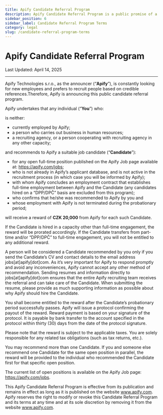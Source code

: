 ```yaml
---
title: Apify Candidate Referral Program
description: Apify Candidate Referral Program is a public promise of a remuneration for referred candidates.
sidebar_position: 6
sidebar_label: Candidate Referral Program Terms
category: legal
slug: /candidate-referral-program-terms
---
```


# Apify Candidate Referral Program

<!-- vale off -->
<!-- markdownlint-disable -->

Last Updated: April 14, 2025

---

Apify Technologies s.r.o., as the announcer (“**Apify**”), is constantly looking for new employees and prefers to recruit people based on credible references.Therefore, Apify is announcing this public candidate referral program.

Apify undertakes that any individual (“**You**”) who:

is neither:

- currently employed by Apify;
- a person who carries out business in human resources;
- a recruiting agency, or a person cooperating with recruiting agency in any other capacity;

and recommends to Apify a suitable job candidate (“**Candidate**”):

- for any open full-time position published on the Apify Job page available at: https://apify.com/jobs;
- who is not already in Apify’s applicant database, and is not active in the recruitment process (in which case you will be informed by Apify);
- with whom Apify concludes an employment contract that establishes full-time employment between Apify and the Candidate (any candidates hired on a “DPP/DPČ” basis are excluded from this program);
- who confirms that he/she was recommended to Apify by you and
- whose employment with Apify is not terminated during the probationary period;

will receive a reward of **CZK 20,000** from Apify for each such Candidate.

If the Candidate is hired in a capacity other than full-time engagement, the reward will be prorated accordingly. If the Candidate transfers from part-time and/or “DPP/DPČ” to full-time engagement, you will not be entitled to any additional reward.

A person will be considered a Candidate recommended by you only if you send the Candidate’s CV and contact details to the email address jobs[at]apify[dot]com. As it’s very important for Apify to respond promptly and avoid any inconveniences, Apify cannot accept any other method of recommendation. Sending resumes and information directly to  jobs[at]apify[dot]com ensures that the entire Apify recruiting team receives the referral and can take care of the Candidate. When submitting the resume, please provide as much supporting information as possible about why Apify should hire the Candidate.

You shall become entitled to the reward after the Candidate’s probationary period successfully passes. Apify will issue a protocol confirming the payout of the reward. Reward payment is based on your signature of the protocol. It is payable by bank transfer to the account specified in the protocol within thirty (30) days from the date of the protocol signature.

Please note that the reward is subject to the applicable taxes. You are solely responsible for any related tax obligations (such as tax returns, etc.).

You may recommend more than one Candidate. If you and someone else recommend one Candidate for the same open position in parallel, the reward will be provided to the individual who recommended the Candidate first for that specific open position.

The current list of open positions is available on the Apify Job page: https://apify.com/jobs.

This Apify Candidate Referral Program is effective from its publication and remains in effect as long as it is published on the website www.apify.com. Apify reserves the right to modify or revoke this Candidate Referral Program and its terms at any time and at its sole discretion by removing it from the website www.apify.com.
